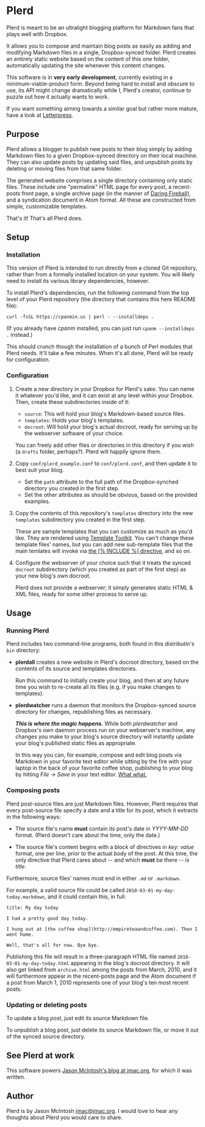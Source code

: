 # Plerd

Plerd is meant to be an ultralight blogging platform for Markdown fans that plays well with Dropbox.

It allows you to compose and maintain blog posts as easily as adding and modifying Markdown files in a single, Dropbox-synced folder. Plerd creates an entirely static website based on the content of this one folder, automatically updating the site whenever this content changes.

This software is in **very early development**, currently existing in a minimum-viable-product form. Beyond being hard to install and obscure to use, its API might change dramatically while I, Plerd's creator, continue to puzzle out how it actually wants to work.

If you want something aiming towards a similar goal but rather more mature, have a look at [Letterpress](https://github.com/an0/Letterpress).

## Purpose

Plerd allows a blogger to publish new posts to their blog simply by adding Markdown files to a given Dropbox-synced directory on their local machine. They can also update posts by updating said files, and unpublish posts by deleting or moving files from that same folder.

The generated website comprises a single directory containing only static files. These include one "permalink" HTML page for every post, a recent-posts front page, a single archive page (in the manner of [Daring Fireball](http://daringfireball.net/archive)), and a syndication document in Atom format. All these are constructed from simple, customizable templates.

That's it! That's all Plerd does.

## Setup

### Installation

This version of Plerd is intended to run directly from a cloned Git repository, rather than from a formally installed location on your system. You will likely need to install its various library dependencies, however.

To install Plerd's dependencies, run the following command from the top level of your Plerd repository (the directory that contains this here README file):

    curl -fsSL https://cpanmin.us | perl - --installdeps .
    
(If you already have _cpanm_ installed, you can just run `cpanm --installdeps .` instead.)

This should crunch though the installation of a bunch of Perl modules that Plerd needs. It'll take a few minutes. When it's all done, Plerd will be ready for configuration.

### Configuration

1. Create a new directory in your Dropbox for Plerd's sake. You can name it whatever you'd like, and it can exist at any level within your Dropbox. Then, create these subdirectories inside of it:

    * `source`: This will hold your blog's Markdown-based source files.
    * `templates`: Holds your blog's templates.
    * `docroot`: Will hold your blog's actual docroot, ready for serving up by the webserver software of your choice.
    
    You can freely add other files or directories in this directory if you wish (a `drafts` folder, perhaps?). Plerd will happily ignore them.

1. Copy `conf/plerd_example.conf` to `conf/plerd.conf`, and then update it to best suit your blog. 

    * Set the `path` attribute to the full path of the Dropbox-synched directory you created in the first step.
    * Set the other attributes as should be obvious, based on the provided examples.

1. Copy the contents of this repository's `templates` directory into the new `templates` subdirectory you created in the first step.

    These are sample templates that you can customize as much as you'd like. They are rendered using [Template Toolkit](http://www.template-toolkit.org). You can't change these template files' names, but you can add new sub-template files that the main temlates will invoke via [the [% INCLUDE %] directive](http://www.template-toolkit.org/docs/manual/Directives.html#section_INCLUDE), and so on.

1. Configure the webserver of your choice such that it treats the synced `docroot` subdirectory (which you created as part of the first step) as your new blog's own docroot.

    Plerd does not provide a webserver; it simply generates static HTML & XML files, ready for some other process to serve up.

## Usage

### Running Plerd

Plerd includes two command-line programs, both found in this distributin's `bin` directory:

* __plerdall__ creates a new website in Plerd's docroot directory, based on the contents of its source and templates directories.

    Run this command to initially create your blog, and then at any future time you wish to re-create all its files (e.g. if you make changes to templates).

* __plerdwatcher__ runs a daemon that monitors the Dropbox-synced source directory for changes, republishing files as necessary.

    ___This is where the magic happens.___ While both _plerdwatcher_ and Dropbox's own daemon process run on your webserver's machine, any changes you make to your blog's source directory will instantly update your blog's published static files as appropriate.
    
    In this way you can, for example, compose and edit blog posts via Markdown in your favorite text editor while sitting by the fire with your laptop in the back of your favorite coffee shop, publishing to your blog  by hitting _File &rarr; Save_ in your text editor. [What what.](https://vine.co/v/OB5j0jdn1Pt)

### Composing posts

Plerd post-source files are just Markdown files. However, Plerd requires that every post-source file specify a date and a title for its post, which it extracts in the following ways:

* The source file's name __must__ contain its post's date in _YYYY-MM-DD_ format. (Plerd doesn't care about the time, only the date.)

* The source file's content begins with a block of directives in _key: value_ format, one per line, prior to the actual body of the post. At this time, the only directive that Plerd cares about -- and which __must__ be there -- is _title_.

Furthermore, source files' names must end in either `.md` or `.markdown`.

For example, a valid source file could be called `2010-03-01-my-day-today.markdown`, and it could contain this, in full:

    title: My day today

    I had a pretty good day today. 
    
    I hung out at [the coffee shop](http://empireteaandcoffee.com). Then I went home.

    Well, that's all for now. Bye bye.

Publishing this file will result in a three-paragraph HTML file named `2010-03-01-my-day-today.html` appearing in the blog's docroot directory. It will also get linked from `archive.html` among the posts from March, 2010, and it will furthermore appear in the recent-posts page and the Atom document if a post from March 1, 2010 represents one of your blog's ten most recent posts.

### Updating or deleting posts

To update a blog post, just edit its source Markdown file.

To unpublish a blog post, just delete its source Markdown file, or move it out of the synced source directory.

## See Plerd at work

This software powers [Jason McIntosh's blog at jmac.org](http://blog.jmac.org), for which it was written.

## Author

Plerd is by Jason McIntosh <jmac@jmac.org>. I would love to hear any thoughts about Plerd you would care to share.